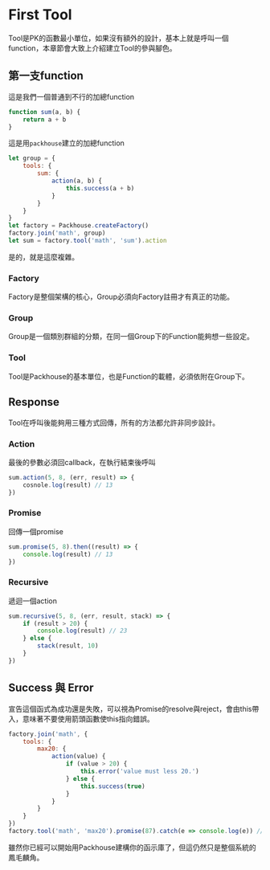 # First Tool

Tool是PK的函數最小單位，如果沒有額外的設計，基本上就是呼叫一個function，本章節會大致上介紹建立Tool的參與腳色。

## 第一支function

這是我們一個普通到不行的加總function

```js
function sum(a, b) {
    return a + b
}
```

這是用`packhouse`建立的加總function

```js
let group = {
    tools: {
        sum: {
            action(a, b) {
                this.success(a + b)
            }
        }
    }
}
let factory = Packhouse.createFactory()
factory.join('math', group)
let sum = factory.tool('math', 'sum').action
```

是的，就是這麼複雜。

### Factory

Factory是整個架構的核心，Group必須向Factory註冊才有真正的功能。

### Group

Group是一個類別群組的分類，在同一個Group下的Function能夠想一些設定。

### Tool

Tool是Packhouse的基本單位，也是Function的載體，必須依附在Group下。

## Response

Tool在呼叫後能夠用三種方式回傳，所有的方法都允許非同步設計。

### Action

最後的參數必須回callback，在執行結束後呼叫

```js
sum.action(5, 8, (err, result) => {
    cosnole.log(result) // 13
})
```

### Promise

回傳一個promise

```js
sum.promise(5, 8).then((result) => {
    console.log(result) // 13
})
```

### Recursive

遞迴一個action

```js
sum.recursive(5, 8, (err, result, stack) => {
    if (result > 20) {
        console.log(result) // 23
    } else {
        stack(result, 10)
    }
})
```

## Success 與 Error

宣告這個函式為成功還是失敗，可以視為Promise的resolve與reject，會由this帶入，意味著不要使用箭頭函數使this指向錯誤。

```js
factory.join('math', {
    tools: {
        max20: {
            action(value) {
                if (value > 20) {
                    this.error('value must less 20.')
                } else {
                    this.success(true)
                }
            }
        }
    }
})
factory.tool('math', 'max20').promise(87).catch(e => console.log(e)) // value must less 20.
```

雖然你已經可以開始用Packhouse建構你的函示庫了，但這仍然只是整個系統的鳳毛麟角。
